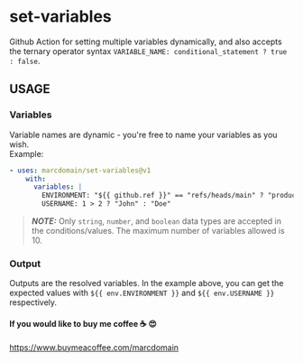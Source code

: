# set-variables

Github Action for setting multiple variables dynamically, and also accepts the ternary operator syntax `VARIABLE_NAME: conditional_statement ? true : false`.

## USAGE

### Variables

Variable names are dynamic - you're free to name your variables as you wish. \
Example:

```yaml
- uses: marcdomain/set-variables@v1
    with:
      variables: |
        ENVIRONMENT: "${{ github.ref }}" == "refs/heads/main" ? "production" : "staging"
        USERNAME: 1 > 2 ? "John" : "Doe"
```

> **_NOTE:_** Only `string`, `number`, and `boolean` data types are accepted in the conditions/values. The maximum number of variables allowed is 10.

### Output

Outputs are the resolved variables. In the example above, you can get the expected values with `${{ env.ENVIRONMENT }}` and `${{ env.USERNAME }}` respectively.

#### If you would like to buy me coffee ☕️ 😍

https://www.buymeacoffee.com/marcdomain
